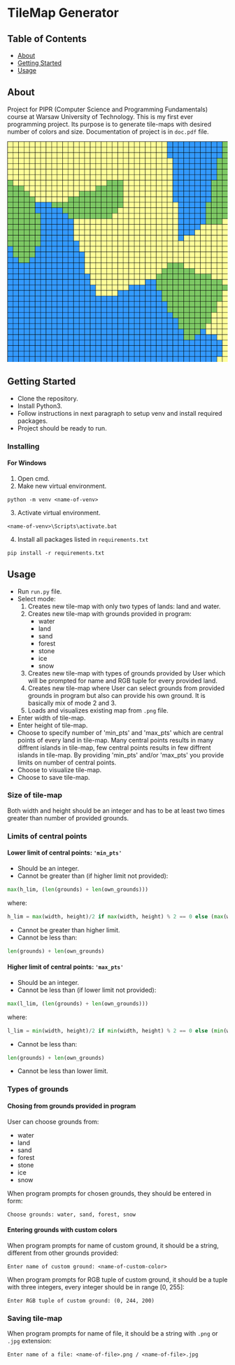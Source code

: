 # TileMap Generator

## Table of Contents

- [About](#about)
- [Getting Started](#getting_started)
- [Usage](#usage)

## About <a name = "about"></a>

Project for PIPR (Computer Science and Programming Fundamentals) course at Warsaw University of Technology. This is my first ever programming project. Its purpose is to generate tile-maps with desired number of colors and size.
Documentation of project is in `doc.pdf` file.


![Sample Image](https://github.com/bartooo/tilemap-generator/blob/main/images/sample-map.png)
## Getting Started <a name = "getting_started"></a>

- Clone the repository.
- Install Python3.
- Follow instructions in next paragraph to setup venv and install required packages.
- Project should be ready to run.

### Installing
#### For Windows
1. Open cmd.
2. Make new virtual environment. 
```
python -m venv <name-of-venv>  
```
3. Activate virtual environment.
```
<name-of-venv>\Scripts\activate.bat
```
4. Install all packages listed in `requirements.txt`
```
pip install -r requirements.txt
```

## Usage <a name = "usage"></a>

- Run `run.py` file.
- Select mode:
    1. Creates new tile-map with only two types of lands: land and water.
    2. Creates new tile-map with grounds provided in program:
        - water
        - land
        - sand
        - forest
        - stone
        - ice
        - snow
    3. Creates new tile-map with types of grounds provided by User which will be prompted for name and RGB tuple for every provided land.
    4. Creates new tile-map where User can select grounds from provided grounds in program but also can provide his own ground. It is basically mix of mode 2 and 3.
    5. Loads and visualizes existing map from `.png` file.
- Enter width of tile-map.
- Enter height of tile-map.
- Choose to specify number of 'min_pts' and 'max_pts' which are central points of every land in tile-map. Many central points results in many diffrent islands in tile-map, few central points results in few diffrent islands in tile-map. By providing 'min_pts' and/or 'max_pts' you provide limits on number of central points.
- Choose to visualize tile-map.
- Choose to save tile-map.

### Size of tile-map
Both width and height should be an integer and has to be at least two times greater than number of provided grounds.

### Limits of central points
#### Lower limit of central points: `'min_pts'`
- Should be an integer.
- Cannot be greater than (if higher limit not provided):
```python
max(h_lim, (len(grounds) + len(own_grounds)))
```
where:
```python
h_lim = max(width, height)/2 if max(width, height) % 2 == 0 else (max(width, height)-1)/2
```
- Cannot be greater than higher limit.
- Cannot be less than:
```python
len(grounds) + len(own_grounds)
```
#### Higher limit of central points: `'max_pts'`
- Should be an integer.
- Cannot be less than (if lower limit not provided):
```python
max(l_lim, (len(grounds) + len(own_grounds)))
```
where:
```python
l_lim = min(width, height)/2 if min(width, height) % 2 == 0 else (min(width, height)-1)/2
```
- Cannot be less than:
```python
len(grounds) + len(own_grounds)
```
- Cannot be less than lower limit.

### Types of grounds
#### Chosing from grounds provided in program
User can choose grounds from:
- water
- land
- sand
- forest
- stone
- ice
- snow

When program prompts for chosen grounds, they should be entered in form:
```
Choose grounds: water, sand, forest, snow
```
#### Entering grounds with custom colors
When program prompts for name of custom ground, it should be a string, different from other grounds provided:
```
Enter name of custom ground: <name-of-custom-color>
```
When program prompts for RGB tuple of custom ground, it should be a tuple with three integers, every integer should be in range [0, 255]:
```
Enter RGB tuple of custom ground: (0, 244, 200)
```

### Saving tile-map
When program prompts for name of file, it should be a string with `.png` or `.jpg` extension:
```
Enter name of a file: <name-of-file>.png / <name-of-file>.jpg
```
